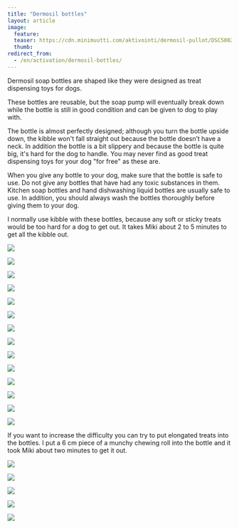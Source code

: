```yaml
---
title: "Dermosil bottles"
layout: article
image:
  feature:
  teaser: https://cdn.minimuutti.com/aktivointi/dermosil-pullot/DSC50022-245px.jpg
  thumb:
redirect_from:
  - /en/activation/dermosil-bottles/
---
```


Dermosil soap bottles are shaped like they were designed as treat dispensing toys for dogs.

These bottles are reusable, but the soap pump will eventually break down while the bottle is still in good condition and can be given to dog to play with.

The bottle is almost perfectly designed; although you turn the bottle upside down, the kibble won't fall straight out because the bottle doesn’t have a neck. In addition the bottle is a bit slippery and because the bottle is quite big, it's hard for the dog to handle. You may never find as good treat dispensing toys for your dog "for free" as these are.

When you give any bottle to your dog, make sure that the bottle is safe to use. Do not give any bottles that have had any toxic substances in them. Kitchen soap bottles and hand dishwashing liquid bottles are usually safe to use. In addition, you should always wash the bottles thoroughly before giving them to your dog.

I normally use kibble with these bottles, because any soft or sticky treats would be too hard for a dog to get out. It takes Miki about 2 to 5 minutes to get all the kibble out.

![](https://cdn.minimuutti.com/aktivointi/dermosil-pullot/DSC50023-800px.jpg)

![](https://cdn.minimuutti.com/aktivointi/dermosil-pullot/DSC50029-800px.jpg)

![](https://cdn.minimuutti.com/aktivointi/dermosil-pullot/DSC50064-800px.jpg)

![](https://cdn.minimuutti.com/aktivointi/dermosil-pullot/DSC50092-800px.jpg)

![](https://cdn.minimuutti.com/aktivointi/dermosil-pullot/DSC50188-800px.jpg)

![](https://cdn.minimuutti.com/aktivointi/dermosil-pullot/DSC50313-800px.jpg)

![](https://cdn.minimuutti.com/aktivointi/dermosil-pullot/DSC50388-800px.jpg)

![](https://cdn.minimuutti.com/aktivointi/dermosil-pullot/DSC50345-800px.jpg)

![](https://cdn.minimuutti.com/aktivointi/dermosil-pullot/DSC50022-800px.jpg)

![](https://cdn.minimuutti.com/aktivointi/dermosil-pullot/DS05853-800px.jpg)

![](https://cdn.minimuutti.com/aktivointi/dermosil-pullot/DS05890-800px.jpg)

![](https://cdn.minimuutti.com/aktivointi/dermosil-pullot/DS05892-800px.jpg)

![](https://cdn.minimuutti.com/aktivointi/dermosil-pullot/DS05962-800px.jpg)

![](https://cdn.minimuutti.com/aktivointi/dermosil-pullot/DS05963-800px.jpg)

If you want to increase the difficulty you can try to put elongated treats into the bottles. I put a 6 cm piece of a munchy chewing roll into the bottle and it took Miki about two minutes to get it out.

![](https://cdn.minimuutti.com/aktivointi/dermosil-pullot/DS16315-800px.jpg)

![](https://cdn.minimuutti.com/aktivointi/dermosil-pullot/DS16280-800px.jpg)

![](https://cdn.minimuutti.com/aktivointi/dermosil-pullot/DS16300-800px.jpg)

![](https://cdn.minimuutti.com/aktivointi/dermosil-pullot/DS16319-800px.jpg)

![](https://cdn.minimuutti.com/aktivointi/dermosil-pullot/DS16331-800px.jpg)
